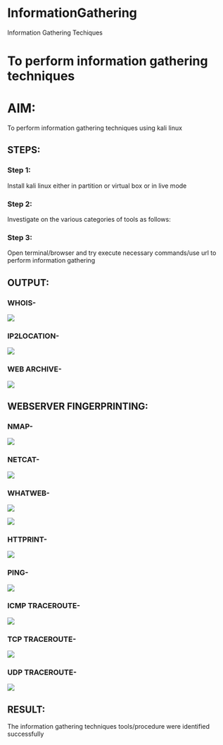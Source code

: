 # InformationGathering
Information Gathering Techiques

# To perform information gathering techniques

# AIM:

To perform information gathering techniques using kali linux 

## STEPS:

### Step 1:

Install kali linux either in partition or virtual box or in live mode

### Step 2:

Investigate on the various categories of tools as follows:

### Step 3:
Open terminal/browser and try execute necessary commands/use url to perform information gathering


## OUTPUT:

### WHOIS-
![](1.PNG)

### IP2LOCATION-
![](2.PNG)

### WEB ARCHIVE-
![](3.PNG)

## WEBSERVER FINGERPRINTING:

### NMAP-
![](4.PNG)

### NETCAT-
![](5.PNG)

### WHATWEB-
![](6.PNG)

![](7.PNG)

### HTTPRINT-

![](8.PNG)


### PING-
![](9.PNG)

### ICMP TRACEROUTE-
![](10.PNG)

### TCP TRACEROUTE-
![](11.PNG)

### UDP TRACEROUTE-
![](12.PNG)


## RESULT:
The information gathering techniques tools/procedure were  identified successfully
